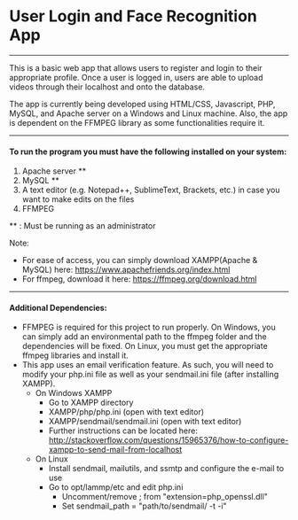# User Login and Face Recognition App
---------------------
This is a basic web app that allows users to register and login to their appropriate profile. Once a user is logged in, users are able to upload videos through their localhost and onto the database.

The app is currently being developed using HTML/CSS, Javascript, PHP, MySQL, and Apache server on a Windows and Linux machine. Also, the app is dependent on the FFMPEG library as some functionalities require it.

---------------------
#### To run the program you must have the following installed on your system:

1. Apache server **
2. MySQL **
3. A text editor (e.g. Notepad++, SublimeText, Brackets, etc.) in case you want to make edits on the files
4. FFMPEG

** : Must be running as an administrator

Note: 
- For ease of access, you can simply download XAMPP(Apache & MySQL) here: https://www.apachefriends.org/index.html
- For ffmpeg, download it here: https://ffmpeg.org/download.html

----------------------
#### Additional Dependencies:
- FFMPEG is required for this project to run properly. On Windows, you can simply add an environmental path to the ffmpeg folder and the dependencies will be fixed. On Linux, you must get the appropriate ffmpeg libraries and install it.
- This app uses an email verification feature. As such, you will need to modify your php.ini file as well as your sendmail.ini file (after installing XAMPP).
  + On Windows XAMPP
    - Go to XAMPP directory
    - XAMPP/php/php.ini (open with text editor)
    - XAMPP/sendmail/sendmail.ini (open with text editor)
    - Further instructions can be located here: http://stackoverflow.com/questions/15965376/how-to-configure-xampp-to-send-mail-from-localhost
  + On Linux
    - Install sendmail, mailutils, and ssmtp and configure the e-mail to use
    - Go to opt/lammp/etc and edit php.ini
      + Uncomment/remove ; from "extension=php_openssl.dll"
      + Set sendmail_path = "path/to/sendmail/ -t -i"
